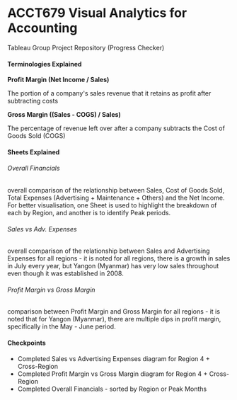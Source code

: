 # ACCT679 Visual Analytics for Accounting



Tableau Group Project Repository (Progress Checker)



#### Terminologies Explained

**Profit Margin (Net Income / Sales)**

The portion of a company's sales revenue that it retains as profit after subtracting costs



**Gross Margin ((Sales - COGS) / Sales)**

The percentage of revenue left over after a company subtracts the Cost of Goods Sold (COGS)



#### Sheets Explained

###### Overall Financials

overall comparison of the relationship between Sales, Cost of Goods Sold, Total Expenses (Advertising + Maintenance + Others) and the Net Income. For better visualisation, one Sheet is used to highlight the breakdown of each by Region, and another is to identify Peak periods.



###### Sales vs Adv. Expenses

overall comparison of the relationship between Sales and Advertising Expenses for all regions - it is noted for all regions, there is a growth in sales in July every year, but Yangon (Myanmar) has very low sales throughout even though it was established in 2008.



###### Profit Margin vs Gross Margin

comparison between Profit Margin and Gross Margin for all regions - it is noted that for Yangon (Myanmar), there are multiple dips in profit margin, specifically in the May - June period.



#### Checkpoints

* Completed Sales vs Advertising Expenses diagram for Region 4 + Cross-Region
* Completed Profit Margin vs Gross Margin diagram for Region 4 + Cross-Region
* Completed Overall Financials - sorted by Region or Peak Months
